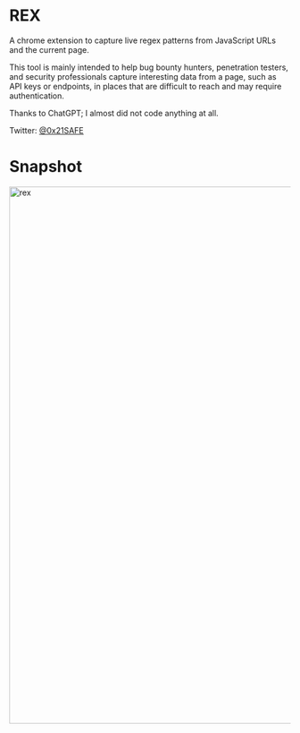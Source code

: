 # REX
A chrome extension to capture live regex patterns from JavaScript URLs and the current page.

This tool is mainly intended to help bug bounty hunters, penetration testers, and security professionals capture interesting data from a page, such as API keys or endpoints, in places that are difficult to reach and may require authentication.

Thanks to ChatGPT; I almost did not code anything at all.

Twitter: <a href="https://twitter.com/0x21SAFE">@0x21SAFE</a>

# Snapshot
<img width="960" alt="rex" src="https://github.com/SeifElsallamy/REX/assets/11223632/51dcde72-99c4-465b-933a-d4029d1a4eaa">
